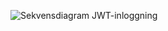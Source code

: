![Sekvensdiagram JWT-inloggning](https://github.com/user-attachments/assets/53ebc2e4-d87d-48b7-b3f4-a5fc55fdbe74)
